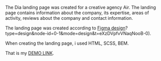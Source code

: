 The Dia landing page was created for a creative agency Air. The landing page contains information about the company, its expertise, areas of activity, reviews about the company and contact information.

The landing page was created according to [Figma design](https://www.figma.com/file/7qwsWggv9BAxMi2VPhBuPr/Air-(formerly-Dia))?type=design&node-id=0-1&mode=design&t=eXzDVpfvVNaqNooB-0).

When creating the landing page, i used HTML, SCSS, BEM. 

That is my [DEMO LINK](https://teerveet.github.io/dia-landing/).
